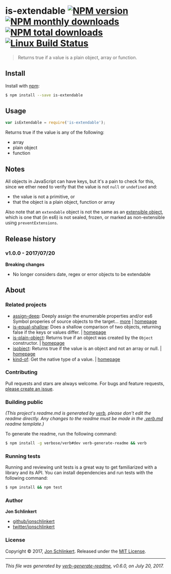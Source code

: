 # is-extendable [![NPM version](https://img.shields.io/npm/v/is-extendable.svg?style=flat)](https://www.npmjs.com/package/is-extendable) [![NPM monthly downloads](https://img.shields.io/npm/dm/is-extendable.svg?style=flat)](https://npmjs.org/package/is-extendable) [![NPM total downloads](https://img.shields.io/npm/dt/is-extendable.svg?style=flat)](https://npmjs.org/package/is-extendable) [![Linux Build Status](https://img.shields.io/travis/jonschlinkert/is-extendable.svg?style=flat&label=Travis)](https://travis-ci.org/jonschlinkert/is-extendable)

> Returns true if a value is a plain object, array or function.

## Install

Install with [npm](https://www.npmjs.com/):

```sh
$ npm install --save is-extendable
```

## Usage

```js
var isExtendable = require('is-extendable');
```

Returns true if the value is any of the following:

* array
* plain object
* function

## Notes

All objects in JavaScript can have keys, but it's a pain to check for this, since we ether need to verify that the value is not `null` or `undefined` and:

* the value is not a primitive, or
* that the object is a plain object, function or array

Also note that an `extendable` object is not the same as an [extensible object](https://developer.mozilla.org/en-US/public/Web/JavaScript/Reference/Global_Objects/Object/isExtensible), which is one that (in es6) is not sealed, frozen, or marked as non-extensible using `preventExtensions`.

## Release history

### v1.0.0 - 2017/07/20

**Breaking changes**

* No longer considers date, regex or error objects to be extendable

## About

### Related projects

* [assign-deep](https://www.npmjs.com/package/assign-deep): Deeply assign the enumerable properties and/or es6 Symbol properies of source objects to the target… [more](https://github.com/jonschlinkert/assign-deep) | [homepage](https://github.com/jonschlinkert/assign-deep "Deeply assign the enumerable properties and/or es6 Symbol properies of source objects to the target (first) object.")
* [is-equal-shallow](https://www.npmjs.com/package/is-equal-shallow): Does a shallow comparison of two objects, returning false if the keys or values differ. | [homepage](https://github.com/jonschlinkert/is-equal-shallow "Does a shallow comparison of two objects, returning false if the keys or values differ.")
* [is-plain-object](https://www.npmjs.com/package/is-plain-object): Returns true if an object was created by the `Object` constructor. | [homepage](https://github.com/jonschlinkert/is-plain-object "Returns true if an object was created by the `Object` constructor.")
* [isobject](https://www.npmjs.com/package/isobject): Returns true if the value is an object and not an array or null. | [homepage](https://github.com/jonschlinkert/isobject "Returns true if the value is an object and not an array or null.")
* [kind-of](https://www.npmjs.com/package/kind-of): Get the native type of a value. | [homepage](https://github.com/jonschlinkert/kind-of "Get the native type of a value.")

### Contributing

Pull requests and stars are always welcome. For bugs and feature requests, [please create an issue](../../issues/new).

### Building public

_(This project's readme.md is generated by [verb](https://github.com/verbose/verb-generate-readme), please don't edit the readme directly. Any changes to the readme must be made in the [.verb.md](.verb.md) readme template.)_

To generate the readme, run the following command:

```sh
$ npm install -g verbose/verb#dev verb-generate-readme && verb
```

### Running tests

Running and reviewing unit tests is a great way to get familiarized with a library and its API. You can install dependencies and run tests with the following command:

```sh
$ npm install && npm test
```

### Author

**Jon Schlinkert**

* [github/jonschlinkert](https://github.com/jonschlinkert)
* [twitter/jonschlinkert](https://twitter.com/jonschlinkert)

### License

Copyright © 2017, [Jon Schlinkert](https://github.com/jonschlinkert).
Released under the [MIT License](LICENSE).

***

_This file was generated by [verb-generate-readme](https://github.com/verbose/verb-generate-readme), v0.6.0, on July 20, 2017._
